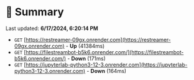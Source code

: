 # 📖 Summary
Last updated: **6/17/2024, 6:20:14 PM**

- `GET` [https://restreamer-09gx.onrender.com](https://restreamer-09gx.onrender.com) - **Up** (41384ms)
- `GET` [https://filestreambot-b5k6.onrender.com/](https://filestreambot-b5k6.onrender.com/) - **Down** (171ms)
- `GET` [https://jupyterlab-python3-12-3.onrender.com](https://jupyterlab-python3-12-3.onrender.com) - **Down** (164ms)
